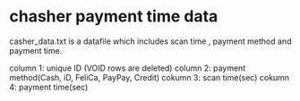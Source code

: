 # chasher payment time data
casher_data.txt is a datafile which includes scan time , payment method and payment time. 

column 1:  unique ID (VOID rows are deleted)
column 2:  payment method(Cash, iD, FeliCa, PayPay, Credit)
cokumn 3:  scan time(sec)
cokumn 4:  payment time(sec)
